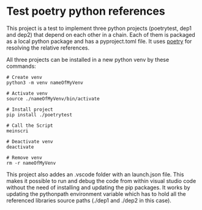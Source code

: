 # Test poetry python references

This project is a test to implement three python projects (poetrytest, dep1 and dep2) that depend on each other in a chain. Each of them is packaged as a local python package and has a pyproject.toml file. It uses [poetry](https://python-poetry.org/) for resolving the relative references.

All three projects can be installed in a new python venv by these commands:

```
# Create venv
python3 -m venv nameOfMyVenv

# Activate venv
source ./nameOfMyVenv/bin/activate

# Install project
pip install ./poetrytest

# Call the Script
meinscri

# Deactivate venv
deactivate

# Remove venv
rm -r nameOfMyVenv
```

This project also addes an .vscode folder with an launch.json file. This makes it possible to run and debug the code from within visual studio code without the need of installing and updating the pip packages.
It works by updating the pythonpath environment variable which has to hold all the referenced libraries source paths (./dep1 and ./dep2 in this case).
